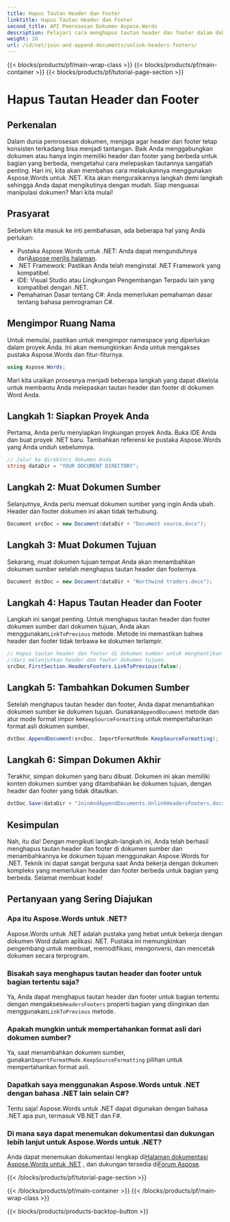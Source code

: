 ```yaml
---
title: Hapus Tautan Header dan Footer
linktitle: Hapus Tautan Header dan Footer
second_title: API Pemrosesan Dokumen Aspose.Words
description: Pelajari cara menghapus tautan header dan footer dalam dokumen Word menggunakan Aspose.Words untuk .NET. Ikuti panduan terperinci kami langkah demi langkah untuk menguasai manipulasi dokumen.
weight: 10
url: /id/net/join-and-append-documents/unlink-headers-footers/
---
```


{{< blocks/products/pf/main-wrap-class >}}
{{< blocks/products/pf/main-container >}}
{{< blocks/products/pf/tutorial-page-section >}}

# Hapus Tautan Header dan Footer

## Perkenalan

Dalam dunia pemrosesan dokumen, menjaga agar header dan footer tetap konsisten terkadang bisa menjadi tantangan. Baik Anda menggabungkan dokumen atau hanya ingin memiliki header dan footer yang berbeda untuk bagian yang berbeda, mengetahui cara melepaskan tautannya sangatlah penting. Hari ini, kita akan membahas cara melakukannya menggunakan Aspose.Words untuk .NET. Kita akan menguraikannya langkah demi langkah sehingga Anda dapat mengikutinya dengan mudah. Siap menguasai manipulasi dokumen? Mari kita mulai!

## Prasyarat

Sebelum kita masuk ke inti pembahasan, ada beberapa hal yang Anda perlukan:

-  Pustaka Aspose.Words untuk .NET: Anda dapat mengunduhnya dari[Aspose merilis halaman](https://releases.aspose.com/words/net/).
- .NET Framework: Pastikan Anda telah menginstal .NET Framework yang kompatibel.
- IDE: Visual Studio atau Lingkungan Pengembangan Terpadu lain yang kompatibel dengan .NET.
- Pemahaman Dasar tentang C#: Anda memerlukan pemahaman dasar tentang bahasa pemrograman C#.

## Mengimpor Ruang Nama

Untuk memulai, pastikan untuk mengimpor namespace yang diperlukan dalam proyek Anda. Ini akan memungkinkan Anda untuk mengakses pustaka Aspose.Words dan fitur-fiturnya.

```csharp
using Aspose.Words;
```

Mari kita uraikan prosesnya menjadi beberapa langkah yang dapat dikelola untuk membantu Anda melepaskan tautan header dan footer di dokumen Word Anda.

## Langkah 1: Siapkan Proyek Anda

Pertama, Anda perlu menyiapkan lingkungan proyek Anda. Buka IDE Anda dan buat proyek .NET baru. Tambahkan referensi ke pustaka Aspose.Words yang Anda unduh sebelumnya.

```csharp
// Jalur ke direktori dokumen Anda
string dataDir = "YOUR DOCUMENT DIRECTORY";
```

## Langkah 2: Muat Dokumen Sumber

Selanjutnya, Anda perlu memuat dokumen sumber yang ingin Anda ubah. Header dan footer dokumen ini akan tidak terhubung.

```csharp
Document srcDoc = new Document(dataDir + "Document source.docx");
```

## Langkah 3: Muat Dokumen Tujuan

Sekarang, muat dokumen tujuan tempat Anda akan menambahkan dokumen sumber setelah menghapus tautan header dan footernya.

```csharp
Document dstDoc = new Document(dataDir + "Northwind traders.docx");
```

## Langkah 4: Hapus Tautan Header dan Footer

 Langkah ini sangat penting. Untuk menghapus tautan header dan footer dokumen sumber dari dokumen tujuan, Anda akan menggunakan`LinkToPrevious` metode. Metode ini memastikan bahwa header dan footer tidak terbawa ke dokumen terlampir.

```csharp
// Hapus tautan header dan footer di dokumen sumber untuk menghentikan ini
//dari melanjutkan header dan footer dokumen tujuan.
srcDoc.FirstSection.HeadersFooters.LinkToPrevious(false);
```

## Langkah 5: Tambahkan Dokumen Sumber

 Setelah menghapus tautan header dan footer, Anda dapat menambahkan dokumen sumber ke dokumen tujuan. Gunakan`AppendDocument` metode dan atur mode format impor ke`KeepSourceFormatting` untuk mempertahankan format asli dokumen sumber.

```csharp
dstDoc.AppendDocument(srcDoc, ImportFormatMode.KeepSourceFormatting);
```

## Langkah 6: Simpan Dokumen Akhir

Terakhir, simpan dokumen yang baru dibuat. Dokumen ini akan memiliki konten dokumen sumber yang ditambahkan ke dokumen tujuan, dengan header dan footer yang tidak ditautkan.

```csharp
dstDoc.Save(dataDir + "JoinAndAppendDocuments.UnlinkHeadersFooters.docx");
```

## Kesimpulan

Nah, itu dia! Dengan mengikuti langkah-langkah ini, Anda telah berhasil menghapus tautan header dan footer di dokumen sumber dan menambahkannya ke dokumen tujuan menggunakan Aspose.Words for .NET. Teknik ini dapat sangat berguna saat Anda bekerja dengan dokumen kompleks yang memerlukan header dan footer berbeda untuk bagian yang berbeda. Selamat membuat kode!

## Pertanyaan yang Sering Diajukan

### Apa itu Aspose.Words untuk .NET?  
Aspose.Words untuk .NET adalah pustaka yang hebat untuk bekerja dengan dokumen Word dalam aplikasi .NET. Pustaka ini memungkinkan pengembang untuk membuat, memodifikasi, mengonversi, dan mencetak dokumen secara terprogram.

### Bisakah saya menghapus tautan header dan footer untuk bagian tertentu saja?  
 Ya, Anda dapat menghapus tautan header dan footer untuk bagian tertentu dengan mengakses`HeadersFooters` properti bagian yang diinginkan dan menggunakan`LinkToPrevious` metode.

### Apakah mungkin untuk mempertahankan format asli dari dokumen sumber?  
 Ya, saat menambahkan dokumen sumber, gunakan`ImportFormatMode.KeepSourceFormatting` pilihan untuk mempertahankan format asli.

### Dapatkah saya menggunakan Aspose.Words untuk .NET dengan bahasa .NET lain selain C#?  
Tentu saja! Aspose.Words untuk .NET dapat digunakan dengan bahasa .NET apa pun, termasuk VB.NET dan F#.

### Di mana saya dapat menemukan dokumentasi dan dukungan lebih lanjut untuk Aspose.Words untuk .NET?  
 Anda dapat menemukan dokumentasi lengkap di[Halaman dokumentasi Aspose.Words untuk .NET](https://reference.aspose.com/words/net/) , dan dukungan tersedia di[Forum Aspose](https://forum.aspose.com/c/words/8).

{{< /blocks/products/pf/tutorial-page-section >}}

{{< /blocks/products/pf/main-container >}}
{{< /blocks/products/pf/main-wrap-class >}}

{{< blocks/products/products-backtop-button >}}
